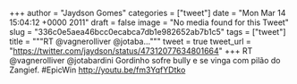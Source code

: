 
+++
author = "Jaydson Gomes"
categories = ["tweet"]
date = "Mon Mar 14 15:04:12 +0000 2011"
draft = false
image = "No media found for this Tweet"
slug = "336c0e5aea46bcc0ecabca7db1e982652ab7b1c5"
tags = ["tweet"]
title = """RT @vagnerolliver @jotaba..."""
tweet = true
tweet_url = "https://twitter.com/jaydson/status/47312077634801664"
+++
RT @vagnerolliver @jotabardini Gordinho sofre bully e se vinga com pilão do Zangief. #EpicWin  http://youtu.be/fm3YqfYDtko
